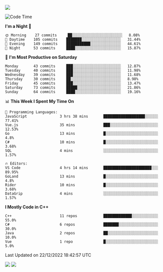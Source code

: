 ![](https://komarev.com/ghpvc/?username=lilpidgey&color=red)
<!--START_SECTION:waka-->
![Code Time](http://img.shields.io/badge/Code%20Time-1%2C427%20hrs%2013%20mins-blue)

**I'm a Night 🦉** 

```text
🌞 Morning    27 commits     ██░░░░░░░░░░░░░░░░░░░░░░░   8.08% 
🌆 Daytime    105 commits    ███████░░░░░░░░░░░░░░░░░░   31.44% 
🌃 Evening    149 commits    ███████████░░░░░░░░░░░░░░   44.61% 
🌙 Night      53 commits     ████░░░░░░░░░░░░░░░░░░░░░   15.87%

```
📅 **I'm Most Productive on Saturday** 

```text
Monday       43 commits     ███░░░░░░░░░░░░░░░░░░░░░░   12.87% 
Tuesday      40 commits     ███░░░░░░░░░░░░░░░░░░░░░░   11.98% 
Wednesday    39 commits     ███░░░░░░░░░░░░░░░░░░░░░░   11.68% 
Thursday     30 commits     ██░░░░░░░░░░░░░░░░░░░░░░░   8.98% 
Friday       45 commits     ███░░░░░░░░░░░░░░░░░░░░░░   13.47% 
Saturday     73 commits     █████░░░░░░░░░░░░░░░░░░░░   21.86% 
Sunday       64 commits     ████░░░░░░░░░░░░░░░░░░░░░   19.16%

```


📊 **This Week I Spent My Time On** 

```text
💬 Programming Languages: 
JavaScript               3 hrs 38 mins       ███████████████████░░░░░░   77.41% 
Vue.js                   35 mins             ███░░░░░░░░░░░░░░░░░░░░░░   12.53% 
Go                       13 mins             █░░░░░░░░░░░░░░░░░░░░░░░░   4.8% 
C#                       10 mins             █░░░░░░░░░░░░░░░░░░░░░░░░   3.68% 
SQL                      4 mins              ░░░░░░░░░░░░░░░░░░░░░░░░░   1.57%

🔥 Editors: 
VS Code                  4 hrs 14 mins       ██████████████████████░░░   89.95% 
GoLand                   13 mins             █░░░░░░░░░░░░░░░░░░░░░░░░   4.8% 
Rider                    10 mins             █░░░░░░░░░░░░░░░░░░░░░░░░   3.68% 
DataGrip                 4 mins              ░░░░░░░░░░░░░░░░░░░░░░░░░   1.57%

```

**I Mostly Code in C++** 

```text
C++                      11 repos            █████████████░░░░░░░░░░░░   55.0% 
C#                       6 repos             ███████░░░░░░░░░░░░░░░░░░   30.0% 
Java                     2 repos             ██░░░░░░░░░░░░░░░░░░░░░░░   10.0% 
Vue                      1 repo              █░░░░░░░░░░░░░░░░░░░░░░░░   5.0%

```



 Last Updated on 22/12/2022 18:42:57 UTC
<!--END_SECTION:waka-->
![](https://hit.yhype.me/github/profile?user_id=42968544)
![](https://komarev.com/ghpvc/?lilpidgey)

